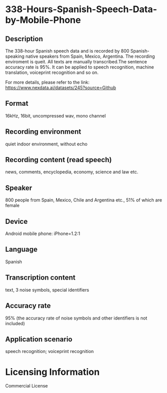 # 338-Hours-Spanish-Speech-Data-by-Mobile-Phone


## Description
The 338-hour Spanish speech data and is recorded by 800 Spanish-speaking native speakers from Spain, Mexico, Argentina. The recording enviroment is queit. All texts are manually transcribed.The sentence accuracy rate is 95%. It can be applied to speech recognition, machine translation, voiceprint recognition and so on.

For more details, please refer to the link: https://www.nexdata.ai/datasets/245?source=Github


## Format
16kHz, 16bit, uncompressed wav, mono channel

## Recording environment
quiet indoor environment, without echo

## Recording content (read speech)
news, comments, encyclopedia, economy, science and law etc.

## Speaker
800 people from Spain, Mexico, Chile and Argentina etc., 51% of which are female

## Device
Android mobile phone: iPhone=1.2:1

## Language
Spanish

## Transcription content
text, 3 noise symbols, special identifiers

## Accuracy rate
95% (the accuracy rate of noise symbols and other identifiers is not included)

## Application scenario
speech recognition; voiceprint recognition

# Licensing Information
Commercial License
